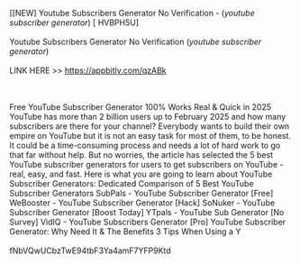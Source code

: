 [[NEW] Youtube Subscribers Generator No Verification - (*youtube subscriber generator*) [ HVBPH5U]
<br>
<br>Youtube Subscribers Generator No Verification (*youtube subscriber generator*)
<br>
<br>LINK HERE >> https://appbitly.com/qzABk

<br>
<br>Free YouTube Subscriber Generator 100% Works  Real & Quick in 2025 YouTube has more than 2 billion users up to February 2025 and how many subscribers are there for your channel? Everybody wants to build their own empire on YouTube but it is not an easy task for most of them, to be honest.  It could be a time-consuming process and needs a lot of hard work to go that far without help.  But no worries, the article has selected the 5 best YouTube subscriber generators for users to get subscribers on YouTube - real, easy, and fast.  Here is what you are going to learn about YouTube Subscriber Generators:  Dedicated Comparison of 5 Best YouTube Subscriber Generators  SubPals - YouTube Subscriber Generator [Free]  WeBooster - YouTube Subscriber Generator [Hack]  SoNuker - YouTube Subscriber Generator [Boost Today]  YTpals - YouTube Sub Generator [No Survey]  VidIQ - YouTube Subscribers Generator [Pro]  YouTube Subscriber Generator: Why Need It & The Benefits  3 Tips When Using a Y
<br>
<br>fNbVQwUCbzTwE94tbF3Ya4amF7YFP9Ktd
<br>
